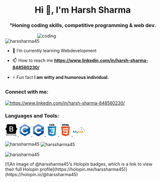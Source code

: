 <h1 align="center">Hi 👋, I'm Harsh Sharma</h1>
<h3 align="center">"Honing coding skills, competitive programming & web dev.</h3>
<img align="right" alt="coding" width="400" src="https://tenor.com/view/xero-code-code-xer0-code_xer0-code-xero-gif-24040429">
<p align="left"> <img src="https://komarev.com/ghpvc/?username=harssharma45&label=Profile%20views&color=0e75b6&style=flat" alt="harssharma45" /> </p>

- 🌱 I’m currently learning Webdevelopment

- 📫 How to reach me **https://www.linkedin.com/in/harsh-sharma-848560230/**

- ⚡ Fun fact **I am witty and humorous individual.**

<h3 align="left">Connect with me:</h3>
<p align="left">
<a href="https://linkedin.com/in/https://www.linkedin.com/in/harsh-sharma-848560230/" target="blank"><img align="center" src="https://raw.githubusercontent.com/rahuldkjain/github-profile-readme-generator/master/src/images/icons/Social/linked-in-alt.svg" alt="https://www.linkedin.com/in/harsh-sharma-848560230/" height="30" width="40" /></a>
</p>

<h3 align="left">Languages and Tools:</h3>
<p align="left"> <a href="https://getbootstrap.com" target="_blank" rel="noreferrer"> <img src="https://raw.githubusercontent.com/devicons/devicon/master/icons/bootstrap/bootstrap-plain-wordmark.svg" alt="bootstrap" width="40" height="40"/> </a> <a href="https://www.cprogramming.com/" target="_blank" rel="noreferrer"> <img src="https://raw.githubusercontent.com/devicons/devicon/master/icons/c/c-original.svg" alt="c" width="40" height="40"/> </a> <a href="https://www.w3schools.com/cpp/" target="_blank" rel="noreferrer"> <img src="https://raw.githubusercontent.com/devicons/devicon/master/icons/cplusplus/cplusplus-original.svg" alt="cplusplus" width="40" height="40"/> </a> <a href="https://www.w3schools.com/css/" target="_blank" rel="noreferrer"> <img src="https://raw.githubusercontent.com/devicons/devicon/master/icons/css3/css3-original-wordmark.svg" alt="css3" width="40" height="40"/> </a> <a href="https://www.w3.org/html/" target="_blank" rel="noreferrer"> <img src="https://raw.githubusercontent.com/devicons/devicon/master/icons/html5/html5-original-wordmark.svg" alt="html5" width="40" height="40"/> </a> <a href="https://www.mysql.com/" target="_blank" rel="noreferrer"> <img src="https://raw.githubusercontent.com/devicons/devicon/master/icons/mysql/mysql-original-wordmark.svg" alt="mysql" width="40" height="40"/> </a> </p>

<p><img align="left" src="https://github-readme-stats.vercel.app/api/top-langs?username=harssharma45&show_icons=true&locale=en&layout=compact" alt="harssharma45" /></p>

<p>&nbsp;<img align="center" src="https://github-readme-stats.vercel.app/api?username=harssharma45&show_icons=true&locale=en" alt="harssharma45" /></p>
<p><img align="center" src="https://github-readme-streak-stats.herokuapp.com/?user=harssharma45&" alt="harssharma45" /></p>
[![An image of @harssharma45's Holopin badges, which is a link to view their full Holopin profile](https://holopin.me/harssharma45)](https://holopin.io/@harssharma45)
